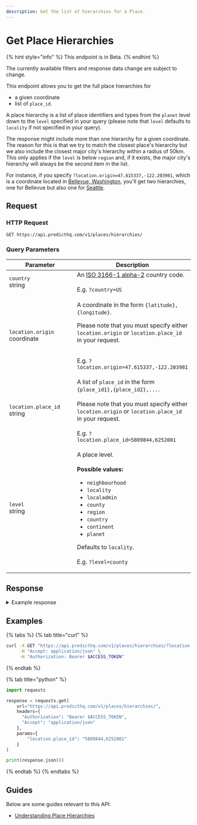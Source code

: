```yaml
---
description: Get the list of hierarchies for a Place.
---
```


# Get Place Hierarchies

{% hint style="info" %}
This endpoint is in Beta.
{% endhint %}

The currently available filters and response data change are subject to change.

This endpoint allows you to get the full place hierarchies for

* a given coordinate
* list of `place_id`.

A place hierarchy is a list of place identifiers and types from the `planet` level down to the `level` specified in your query (please note that `level` defaults to `locality` if not specified in your query).

The response might include more than one hierarchy for a given coordinate. The reason for this is that we try to match the closest place's hierarchy but we also include the closest major city's hierarchy within a radius of 50km. This only applies if the `level` is below `region` and, if it exists, the major city's hierarchy will always be the second item in the list.

For instance, if you specify `?location.origin=47.615337,-122.203981`, which is a coordinate located in [Bellevue, Washington](https://en.wikipedia.org/wiki/Bellevue,_Washington), you'll get two hierarchies, one for Bellevue but also one for [Seattle](https://en.wikipedia.org/wiki/Seattle).

## Request

### HTTP Request

```http
GET https://api.predicthq.com/v1/places/hierarchies/
```

### Query Parameters

<table><thead><tr><th width="227">Parameter</th><th>Description</th></tr></thead><tbody><tr><td><code>country</code><br>string</td><td>An <a href="https://en.wikipedia.org/wiki/ISO_3166-1_alpha-2">ISO 3166-1 alpha-2</a> country code.<br><br>E.g. <code>?country=US</code></td></tr><tr><td><code>location.origin</code><br>coordinate</td><td><p>A coordinate in the form <code>{latitude},{longitude}</code>.<br></p><p>Please note that you must specify either <code>location.origin</code> or <code>location.place_id</code> in your request.</p><p><br>E.g. <code>?location.origin=47.615337,-122.203981</code></p></td></tr><tr><td><code>location.place_id</code><br>string</td><td>A list of <code>place_id</code> in the form <code>{place_id1},{place_id2},...</code>.<br><br>Please note that you must specify either <code>location.origin</code> or <code>location.place_id</code> in your request.<br><br>E.g. <code>?location.place_id=5809844,6252001</code></td></tr><tr><td><code>level</code><br>string</td><td><p>A place level.<br><br><strong>Possible values:</strong></p><ul><li><code>neighbourhood</code></li><li><code>locality</code></li><li><code>localadmin</code></li><li><code>county</code></li><li><code>region</code></li><li><code>country</code></li><li><code>continent</code></li><li><code>planet</code></li></ul><p>Defaults to <code>locality</code>.<br><br>E.g. <code>?level=county</code></p></td></tr></tbody></table>

## Response

<details>

<summary>Example response</summary>

Below is an example response:

```json
{
    "place_hierarchies": [
        [
            {
                "type": "planet",
                "place_id": "6295630"
            },
            {
                "type": "continent",
                "place_id": "6255149"
            },
            {
                "type": "country",
                "place_id": "6252001"
            },
            {
                "type": "region",
                "place_id": "5815135"
            },
            {
                "type": "county",
                "place_id": "5799783"
            },
            {
                "type": "locality",
                "place_id": "5786882"
            }
        ],
        [
            {
                "type": "planet",
                "place_id": "6295630"
            },
            {
                "type": "continent",
                "place_id": "6255149"
            },
            {
                "type": "country",
                "place_id": "6252001"
            },
            {
                "type": "region",
                "place_id": "5815135"
            },
            {
                "type": "county",
                "place_id": "5799783"
            },
            {
                "type": "locality",
                "place_id": "5809844"
            }
        ]
    ]
}
```

</details>

## Examples

{% tabs %}
{% tab title="curl" %}
```bash
curl -X GET "https://api.predicthq.com/v1/places/hierarchies/?location.origin=47.615337,-122.203981" \
     -H "Accept: application/json" \
     -H "Authorization: Bearer $ACCESS_TOKEN"
```
{% endtab %}

{% tab title="python" %}
```python
import requests

response = requests.get(
    url="https://api.predicthq.com/v1/places/hierarchies/",
    headers={
      "Authorization": "Bearer $ACCESS_TOKEN",
      "Accept": "application/json"
    },
    params={
        "location.place_id": "5809844,6252001"
    }
)

print(response.json())
```
{% endtab %}
{% endtabs %}

## Guides

Below are some guides relevant to this API:

* [Understanding Place Hierarchies](../../getting-started/guides/geolocation-guides/understanding-place-hierarchies.md)

